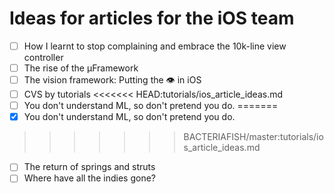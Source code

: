 # Ideas for articles for the iOS team

- [ ] How I learnt to stop complaining and embrace the 10k-line view controller
- [ ] The rise of the μFramework
- [ ] The vision framework: Putting the 👁 in iOS
- [ ] CVS by tutorials
<<<<<<< HEAD:tutorials/ios_article_ideas.md
- [ ] You don't understand ML, so don't pretend you do.
=======
- [x] You don't understand ML, so don't pretend you do.
>>>>>>> BACTERIAFISH/master:tutorials/ios_article_ideas.md
- [ ] The return of springs and struts
- [ ] Where have all the indies gone?
